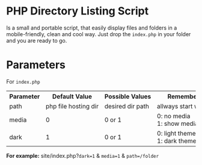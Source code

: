 # PHP Directory Listing Script
Is a small and portable script, that easily display files and folders in a mobile-friendly, clean and cool way. Just drop the `index.php` in your folder and you are ready to go.

# Parameters
For `index.php`

<table style="table-layout:fixed; white-space: nowrap;">

<tr>
<th>Parameter</th>
<th>Default Value</th>
<th>Possible Values</th>
<th>Remember</th>
</tr>

<tr>
<td>path</td>
<td>php file hosting dir</td>
<td>desired dir path</td>
<td>allways start with /</td>
</tr>

<tr>
<td>media</td>
<td>0</td>
<td>0 or 1</td>
<td>0: no media
<br>1: show media</td>
</tr>

<tr>
<td>dark</td>
<td>1</td>
<td>0 or 1</td>
<td>0: light theme
<br>1: dark theme</td>
</tr>

</table>

**For example:** site/index.php?`dark=1` & `media=1` & `path=/folder`